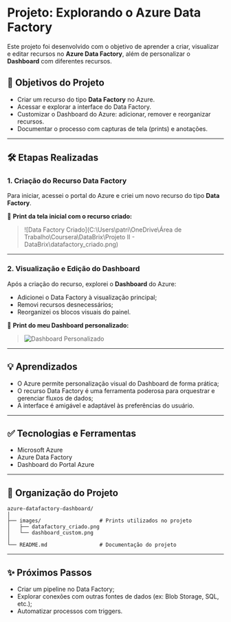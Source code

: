 # Projeto: Explorando o Azure Data Factory

Este projeto foi desenvolvido com o objetivo de aprender a criar, visualizar e editar recursos no **Azure Data Factory**, além de personalizar o **Dashboard** com diferentes recursos.

## 📌 Objetivos do Projeto

* Criar um recurso do tipo **Data Factory** no Azure.
* Acessar e explorar a interface do Data Factory.
* Customizar o Dashboard do Azure: adicionar, remover e reorganizar recursos.
* Documentar o processo com capturas de tela (prints) e anotações.

---

## 🛠️ Etapas Realizadas

### 1. Criação do Recurso Data Factory

Para iniciar, acessei o portal do Azure e criei um novo recurso do tipo **Data Factory**.

📸 **Print da tela inicial com o recurso criado:**

> ![Data Factory Criado](C:\Users\patri\OneDrive\Área de Trabalho\Coursera\DataBrix\Projeto II - DataBrix\datafactory_criado.png)

---

### 2. Visualização e Edição do Dashboard

Após a criação do recurso, explorei o **Dashboard** do Azure:

* Adicionei o Data Factory à visualização principal;
* Removi recursos desnecessários;
* Reorganizei os blocos visuais do painel.

📸 **Print do meu Dashboard personalizado:**

> ![Dashboard Personalizado](./images/dashboard_custom.png)

---

## 💡 Aprendizados

* O Azure permite personalização visual do Dashboard de forma prática;
* O recurso Data Factory é uma ferramenta poderosa para orquestrar e gerenciar fluxos de dados;
* A interface é amigável e adaptável às preferências do usuário.

---

## ✅ Tecnologias e Ferramentas

* Microsoft Azure
* Azure Data Factory
* Dashboard do Portal Azure

---

## 📁 Organização do Projeto

```
azure-datafactory-dashboard/
│
├── images/                   # Prints utilizados no projeto
│   ├── datafactory_criado.png
│   └── dashboard_custom.png
│
└── README.md                 # Documentação do projeto
```

---

## ✨ Próximos Passos

* Criar um pipeline no Data Factory;
* Explorar conexões com outras fontes de dados (ex: Blob Storage, SQL, etc.);
* Automatizar processos com triggers.
